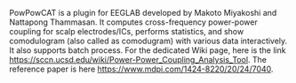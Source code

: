 PowPowCAT is a plugin for EEGLAB developed by Makoto Miyakoshi and Nattapong Thammasan. It computes cross-frequency power-power coupling for scalp electrodes/ICs, performs statistics, and show comodulogram (also called as comodugram) with various data interactively. It also supports batch process. For the dedicated Wiki page, here is the link https://sccn.ucsd.edu/wiki/Power-Power_Coupling_Analysis_Tool. The reference paper is here https://www.mdpi.com/1424-8220/20/24/7040.
